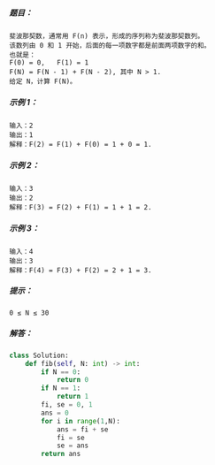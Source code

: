##### 题目：
```
斐波那契数，通常用 F(n) 表示，形成的序列称为斐波那契数列。
该数列由 0 和 1 开始，后面的每一项数字都是前面两项数字的和。
也就是：
F(0) = 0,   F(1) = 1
F(N) = F(N - 1) + F(N - 2), 其中 N > 1.
给定 N，计算 F(N)。
```
##### 示例 1：
```
输入：2
输出：1
解释：F(2) = F(1) + F(0) = 1 + 0 = 1.
```
##### 示例 2：
```
输入：3
输出：2
解释：F(3) = F(2) + F(1) = 1 + 1 = 2.
```
##### 示例 3：
```
输入：4
输出：3
解释：F(4) = F(3) + F(2) = 2 + 1 = 3.
``` 
##### 提示：
`0 ≤ N ≤ 30`
##### 解答：
```python
class Solution:
    def fib(self, N: int) -> int:
        if N == 0:
            return 0
        if N == 1:
            return 1
        fi, se = 0, 1
        ans = 0
        for i in range(1,N):
            ans = fi + se
            fi = se
            se = ans
        return ans
```        
